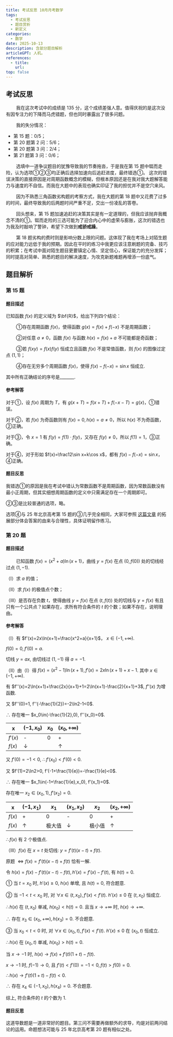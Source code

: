 ```yaml
---
title: 考试反思 10月月考数学
tags: 
  - 考试反思
  - 题目赏析
  - 新定义
categories: 
  - 数学
date: 2025-10-13    
description: 含部分题目解析
articleGPT: 人机。
references: 
  - title: 
    url: 
top: false
---
```


## 考试反思

$\qquad$我在这次考试中的成绩是 $135$ 分，这个成绩差强人意。值得庆祝的是这次没有因专注力的下降而马虎错题，但也同时暴露出了很多问题。

$\qquad$我的失分情况：
  - 第 $15$ 题：$0/5$；
  - 第 $20$ 题第 $2$ 问：$5/6$；
  - 第 $20$ 题第 $3$ 问：$2/4$；
  - 第 $21$ 题第 $3$ 问：$0/6$；

$\qquad$选填中一道争议题目的犹豫导致我的节奏拖沓，于是我在第 $15$ 题中铤而走险，认为选项①②③均正确后选择加速向后追赶进度，最终错选①。
这次的错误决策的直接原因是对周期函数概念的模糊，但根本原因还是在我对我大题解答能力与速度的不自信。而我在大题中的表现也确实印证了我的担忧并不是空穴来风。

$\qquad$因为不熟悉三角函数劣构题的考察方式，我在大题的第 $18$ 题中又花费了过多的时间，最终导致我的后两题时间严重不足，交出一份凌乱的答卷。

$\qquad$回头想来，第 $15$ 题加速追赶的决策其实是有一定道理的，但我应该抛弃我概念不清的①。铤而走险的三选可能为了迎合内心中的虚荣与膨胀，这次的错选也为我及时敲响了警钟，希望下次做到**戒骄戒躁**。

$\qquad$第 $18$ 题劣构的费时则是影响分数上限的问题。这体现了我在考场上对陌生题的应对能力远低于我的预期。因此在平时的练习中我更应该注意刷题的完备、技巧的积累；在考试中面对陌生题目更要镇定心情、坚定信心，保证能力的充分发挥；同时提高对简单、熟悉的题目的解决速度，为攻克新题难题再增添一份底气。

## 题目解析

### 第 $15$ 题

#### 题目描述

已知函数 $f(x)$ 的定义域为 $\bf{R}$，给出下列四个结论：

$\qquad$①存在周期函数 $f(x)$，使得函数 $g(x)=f(x)+f(-x)$ 不是周期函数；

$\qquad$②对任意 $a\ne0$，函数 $f(x)$ 与函数 $h(x)=f(x)+a$ 不可能都是奇函数；

$\qquad$③若 $f(xy)=f(x)f(y)$ 恒成立且函数 $f(x)$ 不是常值函数，则 $f(x)$ 的图像过定点 $(1,1)$；

$\qquad$④存在无穷多个周期函数 $f(x)$，使得 $f(x)-f(-x)=\sin x$ 恒成立.

其中所有正确结论的序号是_______.

#### 参考解答

对于①，设 $f(x)$ 周期为 $T$，有 $g(x+T)=f(x+T)+f(-x-T)=g(x)$，①错误。

对于②，若 $f(x)$ 为奇函数则有 $f(x)=0,h(x)=a\ne0$，所以 $h(x)$ 不为奇函数，②正确。

对于③，令 $x=1$ 有 $f(y)=f(1)\cdot f(y)$，又存在 $f(y)\ne 0$，所以 $f(1)=1$，③正确。

对于④，对于形如 $f(x)=\frac12\sin x+k\cos x$，都有 $f(x)-f(-x)=\sin x$，④正确。

#### 题目反思

我错选①的原因是我在考试中错认为常数函数不是周期函数，因为常数函数没有最小正周期，但其实细想周期函数的定义中只需满足存在一个周期即可。

②③是比较普通的选项，略。

选项④与 25 年北京高考第 $15$ 题的③几乎完全相同，大家可参照 [这篇文章](https://blog.xernhe.com/posts/25092901) 的拓展部分体会答案的由来与合理性，具体证明留作练习。

### 第 $20$ 题

#### 题目描述

$\qquad$已知函数 $f(x)=(x^2+a)\ln(x+1)$，曲线 $y=f(x)$ 在点 $(0,f(0))$ 处的切线经过点 $(1,-1)$.

（Ⅰ）求 $a$ 的值；

（Ⅱ）求 $f(x)$ 的极值点个数；

（Ⅲ）是否存在负数 $t$，使得曲线 $y=f(x)$ 在点 $(t,f(t))$ 处的切线与 $y=f(x)$ 有且只有一个公共点？如果存在，求所有符合条件的 $t$ 的个数；如果不存在，说明理由。

#### 参考解答

（Ⅰ）有 $f'(x)=2x\ln(x+1)+\frac{x^2+a}{x+1}$， $x\in(-1,+\infty)$.

$f(0)=0, f'(0)=a$.

切线 $y=ax$, 由切线过 $(1,-1)$ 得 $a=-1$.

（Ⅱ）由（Ⅰ）得 $f(x)=(x^2-1)\ln(x+1), f'(x)=2x\ln(x+1)+x-1$. 其中 $x\in(-1,+\infty)$.

有 $f''(x)=2\ln(x+1)+\frac{2x}{x+1}+1=2\ln(x+1)-\frac{2}{x+1}+3$, $f''(x)$ 为增函数.

又 $f''(0)=1, f''(-\frac{1}{2})=-2\ln2-1<0$.

$\therefore$ 存在唯一 $x_0\in(-\frac{1}{2},0), f''(x_0)=0$.

| x | $(-1,x_0)$ | $x_0$ | $(x_0,+\infty)$ |
|---|------------|-------|------------------|
| $f'(x)$ | - | 0 | + |
| $f(x)$ | $\downarrow$ |  | $\uparrow$ |

又 $f'(0)=-1<0$, $\therefore f'(x_0)<f'(0)<0$. 

又 $f'(1)=2\ln2>0, f'(-1+\frac{1}{e})=-\frac{1}{e}<0$.

$\therefore$ 存在唯一 $x_1\in(-1+\frac{1}{e},x_0), f'(x_1)=0$.

存在唯一 $x_2\in(x_0,1), f'(x_2)=0$.

| x | $(-1,x_1)$ | $x_1$ | $(x_1,x_2)$ | $x_2$ | $(x_2,+\infty)$ |
|---|------------|-------|--------------|-------|------------------|
| $f(x)$ | + | 0 | - | 0 | + |
| $f(x)$ | $\uparrow$ | 极大值 | $\downarrow$ | 极小值 | $\uparrow$ |

$\therefore f(x)$ 有 $2$ 个极值点.

（Ⅲ）$f(x)$ 在 $x=t$ 处切线: $y=f'(t)(x-t)+f(t)$.

原题 $\Longleftrightarrow f(x)=f'(t)(x-t)+f(t)$ 恰有一解.

令 $h(x)=f(x)-f'(t)(x-t)-f(t), h'(x)=f'(x)-f'(t)$, 有 $h(t)=0$.

① 当 $t=x_0$ 时, $h'(x)\geqslant 0$, $h(x)$ 单增, 且 $h(t)=0$, 符合题意.

② 当 $-1<t<x_0$ 时, 对 $\forall x\in(t,x_0), f'(x)<f'(t)$. $h'(x)\leqslant 0$ 在 $(t,x_0)$ 恒成立.

$\therefore h(x)$ 在 $(t,x_0)$ 单减, $h(x_0)<h(t)=0$. 且当 $x\to+\infty$ 时, $h(x)\to+\infty$.

$\therefore$ 存在 $x_3\in(x_0,+\infty), h(x_3)=0$. 不合题意.

③ 当 $x_0<t<0$ 时, 对 $\forall x\in(x_0,t), f'(x)<f'(t)$. $h'(x)\leqslant 0$ 在 $(x_0,t)$ 恒成立.

$\therefore h(x)$ 在 $(x_0,t)$ 单减, $h(x_0)>h(t)=0$.

当 $x\to-1$ 时, $h(x)\to f(x)+f'(t)(1+t)-f(t)$.

$x\to-1$ 时, $f(-1)\to0$, 且 $f'(t)<f'(0)=-1<0, f(t)>f(0)=0$.

$\therefore h(x)\to f'(t)(1+t)-f(t)<0$.

$\therefore$ 存在 $x_4\in(-1,x_0), h(x_4)=0$. 不合题意.

综上, 符合条件的 $t$ 的个数为 1.

#### 题目反思

这道导数题是一道非常好的题目。第三问不需要再做额外的求导，均是对前两问结论的运用。命题想法可能与 25 年北京高考第 $20$ 题有相似之处。
